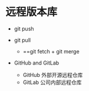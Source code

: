 # 远程版本库

* git push

* git pull 
  * ==git fetch + git merge

 * GitHub and GitLab
   - GitHub 外部开源远程仓库
   - GitLab 公司内部远程仓库
 

